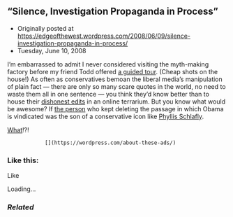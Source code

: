 ## “Silence, Investigation Propaganda in Process”

 * Originally posted at https://edgeofthewest.wordpress.com/2008/06/09/silence-investigation-propaganda-in-process/
 * Tuesday, June 10, 2008

I’m embarrassed to admit I never considered visiting the myth-making factory before my friend Todd offered [a guided tour](http://tonguebutnodoor.net/?p=157).  (Cheap shots on the house!)  As often as conservatives bemoan the liberal media’s manipulation of plain fact — there are only so many scare quotes in the world, no need to waste them all in one sentence — you think they’d know better than to house their [dishonest edits](http://www.conservapedia.com/index.php?title=Barack\_Obama&diff=470044&oldid=470036) in an online terrarium. But you know what would be awesome?  If [the person](http://www.conservapedia.com/User:Aschlafly) who kept deleting the passage in which Obama is vindicated was the son of a conservative icon like [Phyllis Schlafly](http://en.wikipedia.org/wiki/Phyllis\_Schlafly).

[What](http://en.wikipedia.org/wiki/Aschlafly)!?!

		

			

				[](https://wordpress.com/about-these-ads/)
				

					
				

			

		

### Like this:

Like

 
Loading...

[]()

### _Related_

